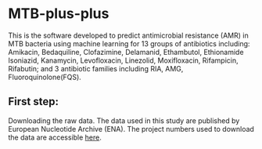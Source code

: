# MTB-plus-plus
This is the software developed to predict antimicrobial resistance (AMR) in MTB bacteria using machine learning for 13 groups of antibiotics including: Amikacin, Bedaquiline, Clofazimine, Delamanid, Ethambutol, Ethionamide Isoniazid, Kanamycin, Levofloxacin, Linezolid, Moxifloxacin, Rifampicin, Rifabutin; and 3 antibiotic families including RIA, AMG, Fluoroquinolone(FQS).


## First step: 
Downloading the raw data. The data used in this study are published by European Nucleotide Archive (ENA). The project numbers used to download the data are accessible [here](https://github.com/M-Serajian/enaBrowserTools/blob/c9ed1a39510bb976079177f2726f0a0ec9cf1275/Projects.txt). 

